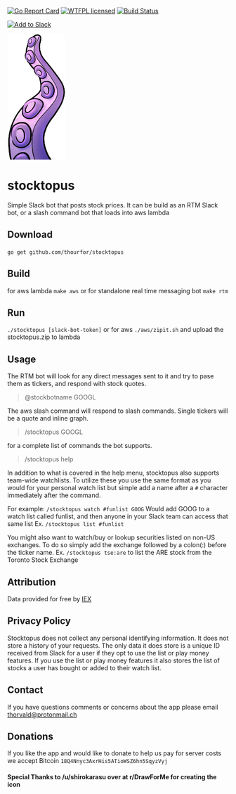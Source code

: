 [![Go Report Card](https://goreportcard.com/badge/github.com/thourfor/stocktopus)](https://goreportcard.com/report/github.com/thourfor/stocktopus)
[![WTFPL licensed](https://img.shields.io/badge/license-WTFPL-blue.svg)](https://github.com/thourfor/stocktopus/blob/master/LICENSE)
[![Build Status](https://travis-ci.org/thourfor/stocktopus.svg?branch=master)](https://travis-ci.org/thourfor/stocktopus)

<a href="https://slack.com/oauth/authorize?scope=commands&client_id=15348769670.121517816146"><img alt="Add to Slack" height="40" width="139" src="https://platform.slack-edge.com/img/add_to_slack.png" srcset="https://platform.slack-edge.com/img/add_to_slack.png 1x, https://platform.slack-edge.com/img/add_to_slack@2x.png 2x" /></a>

<img src="stocktopus_cropped.png" height="285" width="132"/>

# stocktopus
Simple Slack bot that posts stock prices. It can be build as an RTM Slack bot, or a slash command bot that loads into aws lambda

## Download

`go get github.com/thourfor/stocktopus`

## Build
for aws lambda
`make aws`
or for standalone real time messaging bot
`make rtm`

## Run
`./stocktopus [slack-bot-token]`
or for aws
`./aws/zipit.sh`
and upload the stocktopus.zip to lambda

## Usage
The RTM bot will look for any direct messages sent to it and try to pase them as tickers, and respond with stock quotes.
> @stockbotname GOOGL

The aws slash command will respond to slash commands. Single tickers will be a quote and inline graph. 
> /stocktopus GOOGL




for a complete list of commands the bot supports.
> /stocktopus help 

In addition to what is covered in the help menu, stocktopus also supports team-wide watchlists. To utilize these you use the same format as you would for your personal watch list but simple add a name after a `#` character immediately after the command.

For example:
`/stocktopus watch #funlist GOOG`
Would add GOOG to a watch list called funlist, and then anyone in your Slack team can access that same list Ex. `/stocktopus list #funlist`

You might also want to watch/buy or lookup securities listed on non-US exchanges. To do so simply add the exchange followed by a colon(:) before the ticker name. 
Ex. `/stocktopus tse:are` to list the ARE stock from the Toronto Stock Exchange 

## Attribution

Data provided for free by [IEX](https://iextrading.com/developer/)

## Privacy Policy

Stocktopus does not collect any personal identifying information. It does not store a history of your requests. The only data it does store is a unique ID received from Slack for a user if they opt to use the list or play money features. If you use the list or play money features it also stores the list of stocks a user has bought or added to their watch list. 

## Contact

If you have questions comments or concerns about the app please email thorvald@protonmail.ch

## Donations

If you like the app and would like to donate to help us pay for server costs we accept Bitcoin `18Q4Nnyc3AxrHis5ATioWSZ6hn5SqyzVyj`

#### Special Thanks to /u/shirokarasu over at r/DrawForMe for creating the icon
